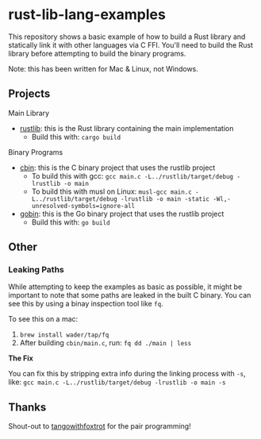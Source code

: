 # rust-lib-lang-examples

This repository shows a basic example of how to build a Rust library and statically link it with other languages via C FFI. You'll need to build the Rust library before attempting to build the binary programs.

Note: this has been written for Mac & Linux, not Windows.

## Projects

Main Library

- [rustlib](./rustlib): this is the Rust library containing the main implementation
    - Build this with: `cargo build`

Binary Programs

- [cbin](./cbin/): this is the C binary project that uses the rustlib project
    - To build this with gcc: `gcc main.c -L../rustlib/target/debug -lrustlib -o main`
    - To build this with musl on Linux: `musl-gcc main.c -L../rustlib/target/debug -lrustlib -o main -static -Wl,-unresolved-symbols=ignore-all`
- [gobin](./gobin): this is the Go binary project that uses the rustlib project
    - Build this with: `go build`

## Other

### Leaking Paths

While attempting to keep the examples as basic as possible, it might be important to note that some paths are leaked in the built C binary. You can see this by using a binay inspection tool like `fq`.

To see this on a mac:
1. `brew install wader/tap/fq`
2. After building `cbin/main.c`, run: `fq dd ./main | less`

**The Fix**

You can fix this by stripping extra info during the linking process with `-s`, like: `gcc main.c -L../rustlib/target/debug -lrustlib -o main -s`

## Thanks

Shout-out to [tangowithfoxtrot](https://github.com/tangowithfoxtrot) for the pair programming!
